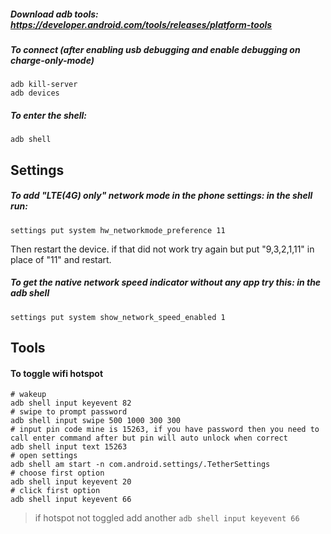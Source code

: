 ##### Download adb tools: https://developer.android.com/tools/releases/platform-tools  
##### To connect (after enabling usb debugging and enable debugging on charge-only-mode)
```shell
adb kill-server
adb devices
```
##### To enter the shell:
```
adb shell
```
## Settings
##### To add "LTE(4G) only" network mode in the phone settings: in the shell run:
```
settings put system hw_networkmode_preference 11
```
Then restart the device. if that did not work try again but put "9,3,2,1,11" in place of "11" and restart.   
##### To get the native network speed indicator without any app try this: in the adb shell
```
settings put system show_network_speed_enabled 1
```
## Tools
#### To toggle wifi hotspot
```
# wakeup
adb shell input keyevent 82
# swipe to prompt password
adb shell input swipe 500 1000 300 300
# input pin code mine is 15263, if you have password then you need to call enter command after but pin will auto unlock when correct
adb shell input text 15263
# open settings
adb shell am start -n com.android.settings/.TetherSettings
# choose first option
adb shell input keyevent 20
# click first option
adb shell input keyevent 66
```
> if hotspot not toggled add another `adb shell input keyevent 66`
